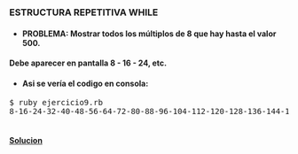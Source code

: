 ### ESTRUCTURA REPETITIVA WHILE

* #### PROBLEMA: Mostrar todos los múltiplos de 8 que hay hasta el valor 500.
#### Debe aparecer en pantalla 8 - 16 - 24, etc.

* #### Asi se vería el codigo en consola:

<pre>
$ ruby ejercicio9.rb
8-16-24-32-40-48-56-64-72-80-88-96-104-112-120-128-136-144-152-160-168-176-184-192-200-208-216-224-232-240-248-256-264-272-280-288-296-304-312-320-328-336-344-352-360-368-376-384-392-400-408-416-424-432-440-448-456-464-472-480-488-496-

</pre>

#### [Solucion][1]
[1]:/Ejercicio9/ejercicio9.rb